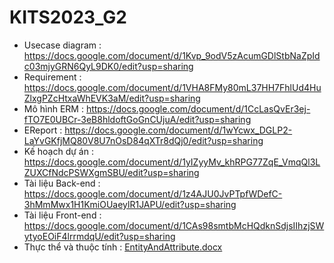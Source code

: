 # KITS2023_G2
- Usecase diagram : https://docs.google.com/document/d/1Kvp_9odV5zAcumGDlStbNaZpIdc03mjyGRN6QyL9DK0/edit?usp=sharing
- Requirement : https://docs.google.com/document/d/1VHA8FMy80mL37HH7FhlUd4HuZlxgPZcHtxaWhEVK3aM/edit?usp=sharing
- Mô hình ERM : https://docs.google.com/document/d/1CcLasQvEr3ej-fTO7E0UBCr-3eB8hldoftGoGnCUjuA/edit?usp=sharing
- EReport : https://docs.google.com/document/d/1wYcwx_DGLP2-LaYvGKfjMQ80V8U7nOsD84qXTr8dQj0/edit?usp=sharing
- Kế hoạch dự án : https://docs.google.com/document/d/1yIZyyMv_khRPG77ZqE_VmqQl3LZUXCfNdcPSWXgmSBU/edit?usp=sharing
- Tài liệu Back-end : https://docs.google.com/document/d/1z4AJU0JvPTpfWDefC-3hMmMwx1H1KmiOUaeylR1JAPU/edit?usp=sharing
- Tài liệu Front-end : https://docs.google.com/document/d/1CAs98smtbMcHQdknSdjsIIhzjSWytyoEOiF4lrrmdqU/edit?usp=sharing
- Thực thể và thuộc tính :
[EntityAndAttribute.docx](https://github.com/longeu/KITS2023_G2/files/12331311/EntityAndAttribute.docx)
